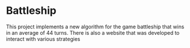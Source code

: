 # Battleship
This project implements a new algorithm for the game battleship that wins in an average of 44 turns. There is also a website that was developed to interact with various strategies

